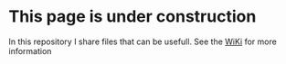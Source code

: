 # This page is under construction

In this repository I share files that can be usefull.
See the [WiKi](https://github.com/MetalWorkerTools/Shared-Files/wiki) for more information

